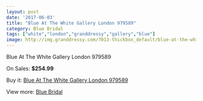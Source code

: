```yaml
---
layout: post
date: '2017-06-03'
title: "Blue At The White Gallery London 979589"
category: Blue Bridal
tags: ["white","london","granddressy","gallery","blue"]
image: http://img.granddressy.com/7013-thickbox_default/blue-at-the-white-gallery-london-979589.jpg
---
```

Blue At The White Gallery London 979589

On Sales: **$254.99**
<a href="https://www.granddressy.com/en/blue-bridal/6270-blue-at-the-white-gallery-london-979589.html"><amp-img layout="responsive" width="600" height="600" src="//img.granddressy.com/7013-thickbox_default/blue-at-the-white-gallery-london-979589.jpg" alt="Blue At The White Gallery London 979589 0" /></a>

Buy it: [Blue At The White Gallery London 979589](https://www.granddressy.com/en/blue-bridal/6270-blue-at-the-white-gallery-london-979589.html "Blue At The White Gallery London 979589")

View more: [Blue Bridal](https://www.granddressy.com/en/238-blue-bridal "Blue Bridal")